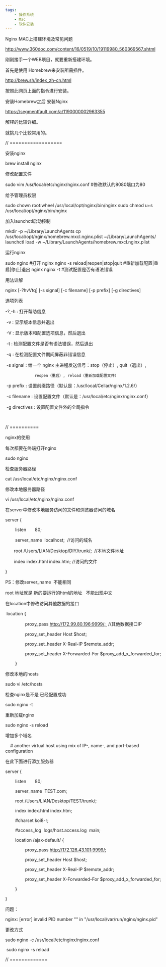 ```yaml
---
tags:
    - 操作系统
    - Mac
    - 软件安装
---
```


Nginx  MAC上搭建环境及常见问题

http://www.360doc.com/content/16/0519/10/19119980_560369567.shtml



刚刚接手一个WEB项目，就要重新搭建环境。

首先是使用 Homebrew来安装所需插件。



http://brew.sh/index_zh-cn.html

按照此网页上面的指令进行安装。



安装Homebrew之后 安装Nginx

https://segmentfault.com/a/1190000002963355

解释的比较详细。

就挑几个比较常用的。



// ==================

安装nginx

brew install nginx


修改配置文件

sudo vim /usr/local/etc/nginx/nginx.conf
    #修改默认的8080端口为80


给予管理员权限

sudo chown root:wheel  /usr/local/opt/nginx/bin/nginx
sudo chmod u+s   /usr/local/opt/nginx/bin/nginx


加入launchctl启动控制

mkdir -p ~/Library/LaunchAgents
cp /usr/local/opt/nginx/homebrew.mxcl.nginx.plist ~/Library/LaunchAgents/
launchctl load -w ~/Library/LaunchAgents/homebrew.mxcl.nginx.plist


运行nginx

sudo nginx #打开 nginx
nginx -s reload|reopen|stop|quit  #重新加载配置|重启|停止|退出 nginx
nginx -t   #测试配置是否有语法错误


用法详解

nginx [-?hvVtq] [-s signal] [-c filename] [-p prefix] [-g directives]


选项列表

-?,-h           : 打开帮助信息

 -v              : 显示版本信息并退出

 -V              : 显示版本和配置选项信息，然后退出

 -t              : 检测配置文件是否有语法错误，然后退出

 -q              : 在检测配置文件期间屏蔽非错误信息

 -s signal       : 给一个 nginx 主进程发送信号：stop（停止）, quit（退出）, 

                 reopen（重启）, reload（重新加载配置文件）

 -p prefix       : 设置前缀路径（默认是：/usr/local/Cellar/nginx/1.2.6/）

 -c filename     : 设置配置文件（默认是：/usr/local/etc/nginx/nginx.conf）

 -g directives   : 设置配置文件外的全局指令

 

// ==========

nginx的使用

每次都要在终端打开nginx

sudo nginx



检查服务器路径

cat /usr/local/etc/nginx/nginx.conf



修改本地服务器路径

vi /usr/local/etc/nginx/nginx.conf



在server中修改本地服务访问的文件和浏览器访问的域名

server {

        listen       80;  

        server_name  localhost;  //访问的域名

       root /Users/LIAN/Desktop/DIY/trunk/;  //本地文件地址

       index index.html index.htm; //访问的文件

}

PS：修改server_name  不能相同   

root 地址就是 新的要运行的html的地址   不能出现中文



在location中修改访问其他数据的接口

 location {

                proxy_pass http://172.99.80.196:9999/;  //其他数据接口IP

                proxy_set_header Host $host;

                proxy_set_header X-Real-IP $remote_addr;

                proxy_set_header X-Forwarded-For $proxy_add_x_forwarded_for;

        }



修改本地的hosts

sudo vi /etc/hosts



检查nginx是不是 已经配置成功

sudo nginx -t  



重新加载nginx

sudo nginx -s reload



增加多个域名



    # another virtual host using mix of IP-, name-, and port-based configuration

在此下面进行添加服务器



server {

        listen       80;

        server_name  TEST.com;

        root /Users/LIAN/Desktop/TEST/trunk/;

        index index.html index.htm;



        #charset koi8-r;



        #access_log  logs/host.access.log  main;



        location /ajax-default/ {

                proxy_pass http://172.126.43.101:9999/;

                proxy_set_header Host $host;

                proxy_set_header X-Real-IP $remote_addr;

                proxy_set_header X-Forwarded-For $proxy_add_x_forwarded_for;

        }

}







问题：

nginx: [error] invalid PID number "" in "/usr/local/var/run/nginx/nginx.pid"

更改方式

 sudo nginx -c /usr/local/etc/nginx/nginx.conf

 sudo nginx -s reload

// =============



